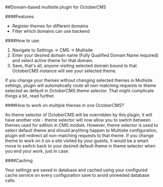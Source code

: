 ##Domain-based multisite plugin for OctoberCMS

####Features:
- Register themes for different domains
- Filter which domains can use backend

####How to use:

1. Navigate to Settings -> CMS -> Multisite
2. Enter your desired domain name (Fully Qualified Domain Name required) and select active theme for that domain.
3. Save, that's all, anyone visiting selected domain bound to that OctoberCMS instance will see your selected theme.

If you change your themes without changing selected themes in Multisite settings, plugin will automatically route all non-matching requests to theme selected as default in OctoberCMS theme selector. That might complicate things a bit, read further.

####How to work on multiple themes in one OctoberCMS?

As theme selector of OctoberCMS will be overridden by this plugin, it will have another role - theme selector will now allow you to switch between themes used for edition in CMS module. However, theme selector is used to select default theme and should anything happen to Multisite configuration, plugin will redirect all non-matching requests to that theme. If you change theme to work on it on a site visited by your guests, it would be a smart move to switch back to your desired default theme in theme selector when you end your work, just in case.


####Caching

Your settings are saved in database and cached using your configured cache service on every configuration save to avoid unneeded database calls.
